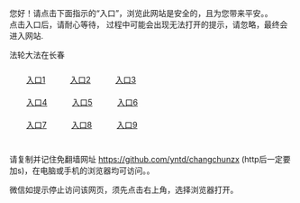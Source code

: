 您好！请点击下面指示的“入口”，浏览此网站是安全的，且为您带来平安。。 <br/>
点击入口后，请耐心等待， 过程中可能会出现无法打开的提示，请忽略，最终会进入网站. </br>

法轮大法在长春<br/>
<div style="padding:10px"><a style="margin:20px" target="_blank" href="https://deyy0pgbt40um.cloudfront.net/2Qpsp?qnorbaq" id="ccLink1" rel="nofollow">入口1</a> <a target="_blank" style="margin:20px" href="https://d3jdpdi2h3g0h9.cloudfront.net/2Qpsp?jcnfkrzs" id="ccLink2" rel="nofollow">入口2</a> <a style="margin:20px" target="_blank" href="https://d208u1b265wq59.cloudfront.net/2Qpsp?jckol" id="ccLink3" rel="nofollow">入口3</a></div>

<div style="padding:10px" ><a style="margin:20px" target="_blank" href="https://deyy0pgbt40um.cloudfront.net/2Qpsp?qnorbaq" id="ccLink4" rel="nofollow">入口4</a> <a style="margin:20px" href="https://d3jdpdi2h3g0h9.cloudfront.net/2Qpsp?jcnfkrzs" target="_blank" id="ccLink5" rel="nofollow">入口5</a> <a style="margin:20px" href="https://d208u1b265wq59.cloudfront.net/2Qpsp?jckol" target="_blank" id="ccLink6" rel="nofollow">入口6</a></div>

<div style="padding:10px"><a style="margin:20px" target="_blank" href="https://deyy0pgbt40um.cloudfront.net/2Qpsp?qnorbaq" id="ccLink7" rel="nofollow">入口7</a> <a style="margin:20px" href="https://d3jdpdi2h3g0h9.cloudfront.net/2Qpsp?jcnfkrzs" target="_blank" id="ccLink8" rel="nofollow">入口8</a> <a style="margin:20px" target="_blank" href="https://d208u1b265wq59.cloudfront.net/2Qpsp?jckol" id="ccLink9" rel="nofollow">入口9</a></div>

<br/>



请复制并记住免翻墙网址 https://github.com/yntd/changchunzx (http后一定要加s)，在电脑或手机的浏览器均可访问。。<br/>

微信如提示停止访问该网页，须先点击右上角，选择浏览器打开。
